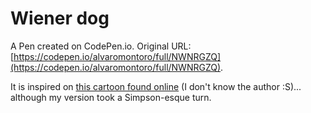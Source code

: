# Wiener dog

A Pen created on CodePen.io. Original URL: [https://codepen.io/alvaromontoro/full/NWNRGZQ](https://codepen.io/alvaromontoro/full/NWNRGZQ).

It is inspired on [this cartoon found online](https://sites.google.com/a/clipartonline.net/cartoon-dog-pictures/_/rsrc/1476987486035/dachshund-puppy/Dachshund%2021.png) (I don't know the author :S)... although my version took a Simpson-esque turn.

